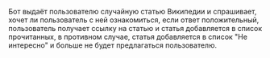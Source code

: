 Бот выдаёт пользователю случайную статью Википедии и спрашивает, хочет ли пользователь с ней ознакомиться, если ответ положительный, пользователь получает ссылку на статью и статья добавляется в список прочитанных, в противном случае, статья добавляется в список "Не интересно" и больше не будет предлагаться пользователю.
